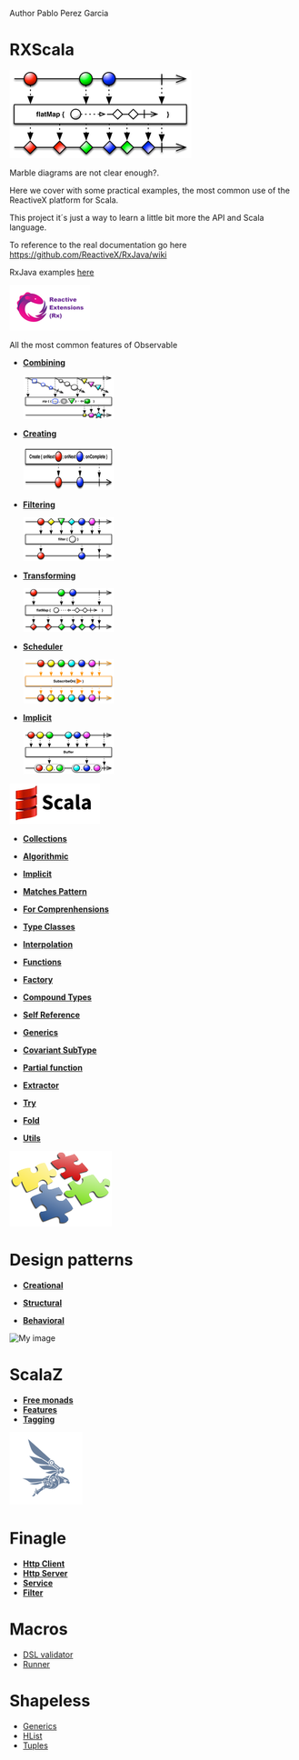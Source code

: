 Author Pablo Perez Garcia 

# RXScala

![My image](scala_features/src/main/resources/img/flatMap.png)

Marble diagrams are not clear enough?.

Here we cover with some practical examples, the most common use of the ReactiveX platform for Scala.

This project it´s just a way to learn a little bit more the API and Scala language.

To reference to the real documentation go here https://github.com/ReactiveX/RxJava/wiki

RxJava examples [here](https://github.com/politrons/reactive)

 ![My image](scala_features/src/main/resources/img/rsz_reactive-extensions.png)
 
All the most common features of Observable

* **[Combining](scala_features/src/main/scala/app/impl/rx/Combining.scala)**

    ![My image](scala_features/src/main/resources/img/rsz_1zipo.png)

* **[Creating](scala_features/src/main/scala/app/impl/rx/Creating.scala)**

    ![My image](scala_features/src/main/resources/img/rsz_1createc.png)

    
* **[Filtering](scala_features/src/main/scala/app/impl/rx/Filtering.scala)**

    ![My image](scala_features/src/main/resources/img/rsz_1filter.png)


* **[Transforming](scala_features/src/main/scala/app/impl/rx/Transforming.scala)**

    ![My image](scala_features/src/main/resources/img/rsz_flatmap.png)
    
* **[Scheduler](scala_features/src/main/scala/app/impl/rx/Scheduler.scala)**

    ![My image](scala_features/src/main/resources/img/rsz_2subscribeonc.png)
    
* **[Implicit](scala_features/src/main/scala/app/impl/rx/ImplicitObservables.scala)**
        
    ![My image](scala_features/src/main/resources/img/rsz_1buffer.png)

![My image](scala_features/src/main/resources/img/rsz_scala.gif)


* **[Collections](scala_features/src/main/scala/app/impl/scala/Collections.scala)**

* **[Algorithmic](scala_features/src/main/scala/app/impl/scala/Algorithmic.scala)**

* **[Implicit](scala_features/src/main/scala/app/impl/scala/Implicit.scala)**

* **[Matches Pattern](scala_features/src/main/scala/app/impl/scala/MatchesPattern.scala)**

* **[For Comprenhensions](scala_features/src/main/scala/app/impl/scala/ForComprenhensions.scala)**

* **[Type Classes](scala_features/src/main/scala/app/impl/scala/TypeClasses.scala)**

* **[Interpolation](scala_features/src/main/scala/app/impl/scala/Interpolation.scala)**

* **[Functions](scala_features/src/main/scala/app/impl/scala/Functions.scala)**

* **[Factory](scala_features/src/main/scala/app/impl/scala/Factory.scala)**

* **[Compound Types](scala_features/src/main/scala/app/impl/scala/CompoundTypes.scala)**

* **[Self Reference](scala_features/src/main/scala/app/impl/scala/SelfReference.scala)**

* **[Generics](scala_features/src/main/scala/app/impl/scala/Generics.scala)**

* **[Covariant SubType](scala_features/src/main/scala/app/impl/scala/CovariantSubType.scala)**

* **[Partial function](scala_features/src/main/scala/app/impl/scala/PartialFunctions.scala)**

* **[Extractor](scala_features/src/main/scala/app/impl/scala/Extractor.scala)**

* **[Try](scala_features/src/main/scala/app/impl/scala/Try.scala)**

* **[Fold](scala_features/src/main/scala/app/impl/scala/FoldFunction.scala)**

* **[Utils](scala_features/src/main/scala/app/impl/scala/Utils.scala)**


![My image](scala_features/src/main/resources/img/design.png)
# Design patterns

* **[Creational](scala_features/src/main/scala/app/impl/patterns/creational)**

* **[Structural](scala_features/src/main/scala/app/impl/patterns/structural)**

* **[Behavioral](scala_features/src/main/scala/app/impl/patterns/behavioral)**

![My image](scala_features/src/main/resources/img/lambda.ico)
# ScalaZ

* **[Free monads](scala_features/src/main/scala/app/impl/scalaz/FreeMonad.scala)**
* **[Features](scala_features/src/main/scala/app/impl/scalaz/Features.scala)**
* **[Tagging](scala_features/src/main/scala/app/impl/scalaz/Tagging.scala)**

![My image](scala_features/src/main/resources/img/finagle.png)
# Finagle

* **[Http Client](scala_features/src/main/scala/app/impl/finagle/HttpClient.scala)**
* **[Http Server](scala_features/src/main/scala/app/impl/finagle/HttpServers.scala)**
* **[Service](scala_features/src/main/scala/app/impl/finagle/FinagleService.scala)**
* **[Filter](scala_features/src/main/scala/app/impl/finagle/TimeoutFilter.scala)**

# Macros

* [DSL validator](macros/src/main/scala/app/impl/macros/::.scala)
* [Runner](test_macros/src/main/scala/app/impl/macros/Main.scala)

# Shapeless

* [Generics](scala_features/src/main/scala/app/impl/shapeless/Generic.scala)
* [HList](scala_features/src/main/scala/app/impl/shapeless/Main.scala)
* [Tuples](scala_features/src/main/scala/app/impl/shapeless/Tuples.scala)

